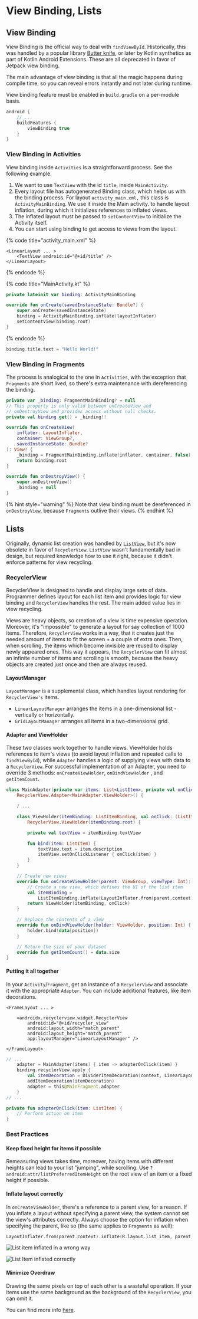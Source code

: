 # View Binding, Lists

## View Binding

View Binding is the official way to deal with `findViewById`. Historically, this was handled by a popular library [Butter knife](https://github.com/JakeWharton/butterknife), or later by Kotlin synthetics as part of Kotlin Android Extensions. These are all deprecated in favor of Jetpack view binding.

The main advantage of view binding is that all the magic happens during compile time, so you can reveal errors instantly and not later during runtime.

View binding feature must be enabled in `build.gradle` on a per-module basis.

```groovy
android {
    // ...
    buildFeatures {
        viewBinding true
    }
}
```

### View Binding in Activities

View binding inside `Activities` is a straightforward process. See the following example.

1. We want to use `TextView` with the id `title`, inside `MainActivity`.
2. Every layout file has autogenerated Binding class, which helps us with the binding process. For layout `activity_main.xml,` this class is `ActivityMainBinding`. We use it inside the Main activity. to handle layout inflation, during which it initializes references to inflated views.
3. The inflated layout must be passed to `setContentView` to initialize the Activity itself.
4. You can start using binding to get access to views from the layout.

{% code title="activity_main.xml" %}
```markup
<LinearLayout ... >
    <TextView android:id="@+id/title" />
</LinearLayout>
```
{% endcode %}

{% code title="MainActivity.kt" %}
```kotlin
private lateinit var binding: ActivityMainBinding

override fun onCreate(savedInstanceState: Bundle?) {
    super.onCreate(savedInstanceState)
    binding = ActivityMainBinding.inflate(layoutInflater)
    setContentView(binding.root)
}
```
{% endcode %}

```kotlin
binding.title.text = "Hello World!"
```

### View Binding in Fragments

The process is analogical to the one in `Activities`, with the exception that `Fragments` are short lived, so there's extra maintenance with dereferencing the binding.

```kotlin
private var _binding: FragmentMainBinding? = null
// This property is only valid between onCreateView and
// onDestroyView and provides access without null checks.
private val binding get() = _binding!!

override fun onCreateView(
    inflater: LayoutInflater,
    container: ViewGroup?,
    savedInstanceState: Bundle?
): View? {
    _binding = FragmentMainBinding.inflate(inflater, container, false)
    return binding.root
}

override fun onDestroyView() {
    super.onDestroyView()
    _binding = null
}
```

{% hint style="warning" %}
Note that view binding must be dereferenced in `onDestroyView`, because `Fragments` outlive their views.
{% endhint %}

## Lists

Originally, dynamic list creation was handled by [`ListView`](https://developer.android.com/reference/android/widget/ListView), but it's now obsolete in favor of `RecyclerView`. `ListView` wasn't fundamentally bad in design, but required knowledge how to use it right, because it didn't enforce patterns for view recycling.

### RecyclerView

RecyclerView is designed to handle and display large sets of data. Programmer defines layout for each list item and provides logic for view binding and `RecyclerView` handles the rest. The main added value lies in view recycling.

Views are heavy objects, so creation of a view is time expensive operation. Moreover, it's "impossible" to generate a layout for say collection of 1000 items. Therefore, `RecyclerView` works in a way, that it creates just the needed amount of items to fit the screen + a couple of extra ones. Then, when scrolling, the items which become invisible are reused to display newly appeared ones. This way it appears, the `RecyclerView` can fit almost an infinite number of items and scrolling is smooth, because the heavy objects are created just once and then are always reused.

#### LayoutManager

`LayoutManager` is a supplemental class, which handles layout rendering for `RecyclerView's` items.

* `LinearLayoutManager` arranges the items in a one-dimensional list - vertically or horizontally.
* `GridLayoutManager` arranges all items in a two-dimensional grid.

#### Adapter and ViewHolder

These two classes work together to handle views. ViewHolder holds references to item's views (to avoid layout inflation and repeated calls to `findViewById`), while `Adapter` handles a logic of supplying views with data to a `RecyclerView`. For successful implementation of an Adapter, you need to override 3 methods: `onCreateViewHolder`, `onBindViewHolder` , and `getItemCount`.

```kotlin
class MainAdapter(private var items: List<ListItem>, private val onClick: (ListItem) -> Unit) :
    RecyclerView.Adapter<MainAdapter.ViewHolder>() {

    / ...

    class ViewHolder(itemBinding: ListItemBinding, val onClick: (ListItem) -> Unit) :
        RecyclerView.ViewHolder(itemBinding.root) {

        private val textView = itemBinding.textView

        fun bind(item: ListItem) {
            textView.text = item.description
            itemView.setOnClickListener { onClick(item) }
        }
    }

    // Create new views
    override fun onCreateViewHolder(parent: ViewGroup, viewType: Int): ViewHolder {
        // Create a new view, which defines the UI of the list item
        val itemBinding =
            ListItemBinding.inflate(LayoutInflater.from(parent.context), parent, false)
        return ViewHolder(itemBinding, onClick)
    }

    // Replace the contents of a view
    override fun onBindViewHolder(holder: ViewHolder, position: Int) {
        holder.bind(data[position])
    }

    // Return the size of your dataset
    override fun getItemCount() = data.size
}
```

####  Putting it all together

In your `Activity`/`Fragment`, get an instance of a `RecyclerView` and associate it with the appropriate `Adapter`. You can include additional features, like item decorations.

```markup
<FrameLayout ... >

    <androidx.recyclerview.widget.RecyclerView
        android:id="@+id/recycler_view"
        android:layout_width="match_parent"
        android:layout_height="match_parent"
        app:layoutManager="LinearLayoutManager" />

</FrameLayout>
```

```kotlin
// ...
    adapter = MainAdapter(items) { item -> adapterOnClick(item) }
    binding.recyclerView.apply {
        val itemDecoration = DividerItemDecoration(context, LinearLayoutManager.VERTICAL)
        addItemDecoration(itemDecoration)
        adapter = this@MainFragment.adapter
    }
// ...

private fun adapterOnClick(item: ListItem) {
    // Perform action on item
}
```

### Best Practices

#### Keep fixed height for items if possible

Remeasuring views takes time, moreover, having items with different heights can lead to your list "jumping", while scrolling. Use `?android:attr/listPreferredItemHeight` on the root view of an item or a fixed height if possible.

#### Inflate layout correctly

In `onCreateViewHolder`, there's a reference to a parent view, for a reason. If you inflate a layout without specifying a parent view, the system cannot set the view's attributes correctly. Always choose the option for inflation when specifying the parent, like so (the same applies to `Fragments` as well):

```kotlin
LayoutInflater.from(parent.context).inflate(R.layout.list_item, parent, false)
```

![List item inflated in a wrong way](.gitbook/assets/3-list-wrong.png)

![List Item inflated correctly](.gitbook/assets/3-list-right.png)

#### Minimize Overdraw

Drawing the same pixels on top of each other is a wasteful operation. If your items use the same background as the background of the `RecyclerView`, you can omit it.

You can find more info [here](layout-and-views.md#minimising-overdraw).
